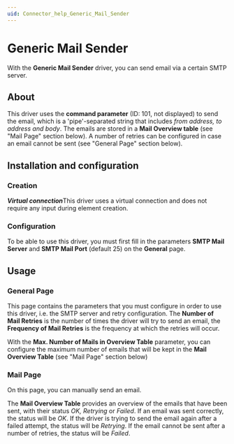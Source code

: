 ```yaml
---
uid: Connector_help_Generic_Mail_Sender
---
```


# Generic Mail Sender

With the **Generic Mail Sender** driver, you can send email via a certain SMTP server.

## About

This driver uses the **command parameter** (ID: 101, not displayed) to send the email, which is a 'pipe'-separated string that includes *from address, to address and body*. The emails are stored in a **Mail Overview table** (see "Mail Page" section below). A number of retries can be configured in case an email cannot be sent (see "General Page" section below).

## Installation and configuration

### Creation

***Virtual connection***This driver uses a virtual connection and does not require any input during element creation.

### Configuration

To be able to use this driver, you must first fill in the parameters **SMTP Mail Server** and **SMTP Mail Port** (default 25) on the **General** page.

## Usage

### General Page

This page contains the parameters that you must configure in order to use this driver, i.e. the SMTP server and retry configuration. The **Number of Mail Retries** is the number of times the driver will try to send an email, the **Frequency of Mail Retries** is the frequency at which the retries will occur.

With the **Max. Number of Mails in Overview Table** parameter, you can configure the maximum number of emails that will be kept in the **Mail Overview Table** (see "Mail Page" section below)

### Mail Page

On this page, you can manually send an email.

The **Mail Overview Table** provides an overview of the emails that have been sent, with their status *OK, Retrying* or *Failed*. If an email was sent correctly, the status will be *OK*. If the driver is trying to send the email again after a failed attempt, the status will be *Retrying*. If the email cannot be sent after a number of retries, the status will be *Failed*.
